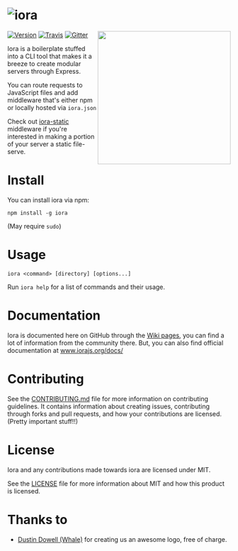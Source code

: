 ![iora][title-image]
====

<img align="right" height="300" src="http://www.iorajs.org/resources/images/iora.svg">

[![Version][npm-version-image]][npm-link]
[![Travis][travis-image]][travis-link]
[![Gitter][gitter-image]][gitter-link]

Iora is a boilerplate stuffed into a CLI tool that makes it a breeze to create modular servers through Express.

You can route requests to JavaScript files and add middleware that's either npm or locally hosted via `iora.json`

Check out [iora-static](https://github.com/iora/iora-static) middleware if you're interested in making a portion of your server a static file-serve.

# Install
You can install iora via npm:

```
npm install -g iora
```
(May require `sudo`)

# Usage
```
iora <command> [directory] [options...]
```

Run `iora help` for a list of commands and their usage.

# Documentation
Iora is documented here on GitHub through the [Wiki pages](https://github.com/iora/iora/wiki), you can find a lot of information from the community there.  But, you can also find official documentation at www.iorajs.org/docs/

# Contributing
See the [CONTRIBUTING.md](CONTRIBUTING.md) file for more information on contributing guidelines.  It contains information about creating issues, contributing through forks and pull requests, and how your contributions are licensed. (Pretty important stuff!!)

# License
Iora and any contributions made towards iora are licensed under MIT.  

See the [LICENSE](LICENSE) file for more information about MIT and how this product is licensed.

# Thanks to
 - [Dustin Dowell (Whale)](https://github.com/dustindowell22) for creating us an awesome logo, free of charge.


 [travis-image]: https://travis-ci.org/iora/iora.svg?branch=master
 [npm-version-image]: https://badge.fury.io/js/iora.svg
 [gitter-image]: https://badges.gitter.im/Join%20Chat.svg
 [title-image]: http://i.imgur.com/0PSnkDt.png

 [travis-link]: https://travis-ci.org/iora/iora
 [npm-link]: https://www.npmjs.com/package/iora
 [gitter-link]: https://gitter.im/iora/iora
